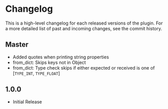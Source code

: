 Changelog
============

This is a high-level changelog for each released versions of the plugin.
For a more detailed list of past and incoming changes, see the commit history.

Master
------
- Added quotes when printing string properties
- from_dict: Skips keys not in Object
- from_dict: Type check skips if either expected or received is one of [`TYPE_INT`, `TYPE_FLOAT`]

1.0.0
------
- Initial Release
